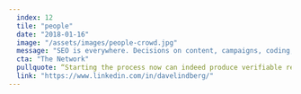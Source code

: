 ```yaml
---
  index: 12
  tile: "people"
  date: "2018-01-16"
  image: "/assets/images/people-crowd.jpg"
  message: "SEO is everywhere. Decisions on content, campaigns, coding, and communications all impact how well your web site delivers its message."
  cta: "The Network"
  pullquote: “Starting the process now can indeed produce verifiable results quickly.”
  link: "https://www.linkedin.com/in/davelindberg/"
---
```

